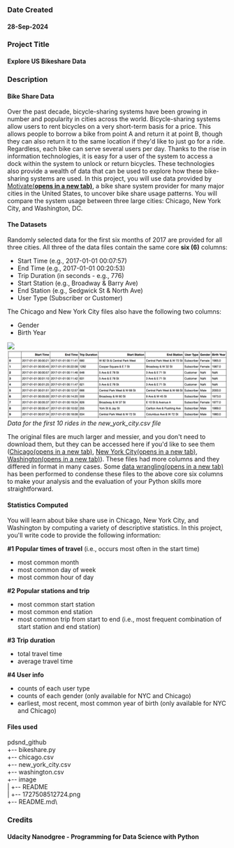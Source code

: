 ### Date Created
#### 28-Sep-2024

### Project Title
#### Explore US Bikeshare Data

### Description
#### **Bike Share Data**
Over the past decade, bicycle-sharing systems have been growing in number and popularity in cities across the world. Bicycle-sharing systems allow users to rent bicycles on a very short-term basis for a price. This allows people to borrow a bike from point A and return it at point B, though they can also return it to the same location if they'd like to just go for a ride. Regardless, each bike can serve several users per day.
Thanks to the rise in information technologies, it is easy for a user of the system to access a dock within the system to unlock or return bicycles. These technologies also provide a wealth of data that can be used to explore how these bike-sharing systems are used.
In this project, you will use data provided by [Motivate(**opens in a new tab)**](https://www.motivateco.com/), a bike share system provider for many major cities in the United States, to uncover bike share usage patterns. You will compare the system usage between three large cities: Chicago, New York City, and Washington, DC.

#### **The Datasets**
Randomly selected data for the first six months of 2017 are provided for all three cities. All three of the data files contain the same core **six (6)** columns:
* Start Time (e.g., 2017-01-01 00:07:57)
* End Time (e.g., 2017-01-01 00:20:53)
* Trip Duration (in seconds - e.g., 776)
* Start Station (e.g., Broadway & Barry Ave)
* End Station (e.g., Sedgwick St & North Ave)
* User Type (Subscriber or Customer)

The Chicago and New York City files also have the following two columns:
* Gender
* Birth Year

![](blob:vscode-webview://17siqnlam0fu6diptptkorp788ilcvsdk9pt0fq8voe9e4g3dlbd/c2665ee7-1f68-499a-9c56-277869f1421d)![1727508512724](image/ReadMe/1727508512724.png)
*Data for the first 10 rides in the new_york_city.csv file*

The original files are much larger and messier, and you don't need to download them, but they can be accessed here if you'd like to see them ([Chicago(opens in a new tab)](https://www.divvybikes.com/system-data), [New York City(opens in a new tab)](https://www.citibikenyc.com/system-data), [Washington(opens in a new tab)](https://www.capitalbikeshare.com/system-data)). These files had more columns and they differed in format in many cases. Some [data wrangling(opens in a new tab)](https://en.wikipedia.org/wiki/Data_wrangling) has been performed to condense these files to the above core six columns to make your analysis and the evaluation of your Python skills more straightforward.

#### Statistics Computed
You will learn about bike share use in Chicago, New York City, and Washington by computing a variety of descriptive statistics. In this project, you'll write code to provide the following information:

**#1 Popular times of travel** (i.e., occurs most often in the start time)
- most common month
- most common day of week
- most common hour of day

**#2 Popular stations and trip**
- most common start station
- most common end station
- most common trip from start to end (i.e., most frequent combination of start station and end station)

**#3 Trip duration**
- total travel time
- average travel time

**#4 User info**
- counts of each user type
- counts of each gender (only available for NYC and Chicago)
- earliest, most recent, most common year of birth (only available for NYC and Chicago)

#### Files used
pdsnd_github\
+-- bikeshare.py\
+-- chicago.csv\
+-- new_york_city.csv\
+-- washington.csv\
+-- image\
|   +-- README\
|       +-- 1727508512724.png\
+-- README.md\

### Credits
#### Udacity Nanodgree - Programming for Data Science with Python
